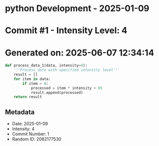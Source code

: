 ﻿# python Development - 2025-01-09
# Commit #1 - Intensity Level: 4
# Generated on: 2025-06-07 12:34:14
```python
def process_data_1(data, intensity=4):
    '''Process data with specified intensity level'''
    result = []
    for item in data:
        if item > 0:
            processed = item * intensity + 85
            result.append(processed)
    return result
```
## Metadata
- Date: 2025-01-09
- Intensity: 4
- Commit Number: 1
- Random ID: 2082177530

